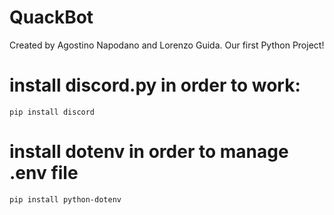 # QuackBot

Created by Agostino Napodano and Lorenzo Guida. 
Our first Python Project!

# install discord.py in order to work:
    pip install discord

# install dotenv in order to manage .env file
    pip install python-dotenv

